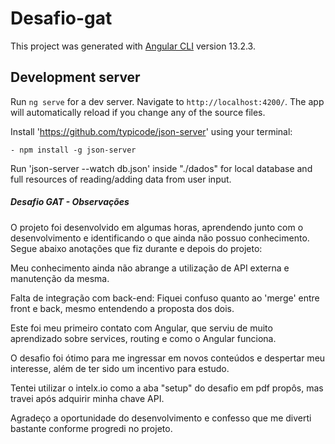 # Desafio-gat

This project was generated with [Angular CLI](https://github.com/angular/angular-cli) version 13.2.3.

## Development server

Run `ng serve` for a dev server. Navigate to `http://localhost:4200/`. The app will automatically reload if you change any of the source files.

Install 'https://github.com/typicode/json-server' using your terminal:

    - npm install -g json-server

Run 'json-server --watch db.json' inside "./dados" for local database and full resources of reading/adding data from user input.

##### Desafio GAT - Observações

O projeto foi desenvolvido em algumas horas, aprendendo junto com o desenvolvimento e identificando o que ainda não possuo conhecimento. Segue abaixo anotações que fiz durante e depois do projeto:

Meu conhecimento ainda não abrange a utilização de API externa e manutenção da mesma.

Falta de integração com back-end: Fiquei confuso quanto ao 'merge' entre front e back, mesmo entendendo a proposta dos dois.

Este foi meu primeiro contato com Angular, que serviu de muito aprendizado sobre services, routing e como o Angular funciona.

O desafio foi ótimo para me ingressar em novos conteúdos e despertar meu interesse, além de ter sido um incentivo para estudo.

Tentei utilizar o intelx.io como a aba "setup" do desafio em pdf propôs, mas travei após adquirir minha chave API.

Agradeço a oportunidade do desenvolvimento e confesso que me diverti bastante conforme progredi no projeto.


